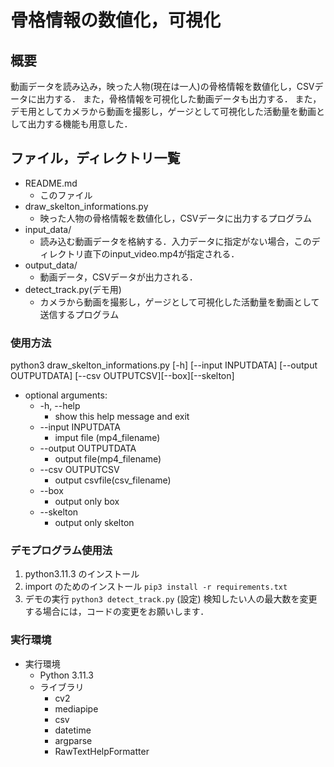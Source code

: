 # 骨格情報の数値化，可視化
## 概要
動画データを読み込み，映った人物(現在は一人)の骨格情報を数値化し，CSVデータに出力する．
また，骨格情報を可視化した動画データも出力する．
また，デモ用としてカメラから動画を撮影し，ゲージとして可視化した活動量を動画として出力する機能も用意した．

## ファイル，ディレクトリ一覧
+ README.md
    + このファイル
+ draw_skelton_informations.py
    + 映った人物の骨格情報を数値化し，CSVデータに出力するプログラム
+ input_data/
    + 読み込む動画データを格納する．入力データに指定がない場合，このディレクトリ直下のinput_video.mp4が指定される．
+ output_data/
    + 動画データ，CSVデータが出力される．
+ detect_track.py(デモ用)
    + カメラから動画を撮影し，ゲージとして可視化した活動量を動画として送信するプログラム


### 使用方法
python3 draw_skelton_informations.py [-h] [--input INPUTDATA] [--output OUTPUTDATA] [--csv OUTPUTCSV][--box][--skelton]

+ optional arguments:
  + -h, --help
    + show this help message and exit
  + --input INPUTDATA
    + imput file (mp4_filename)
  + --output OUTPUTDATA
    + output file(mp4_filename)
  + --csv OUTPUTCSV
    + output csvfile(csv_filename)
  + --box
    + output only box
  + --skelton
    + output only skelton

### デモプログラム使用法
1. python3.11.3 のインストール
2. import のためのインストール
```pip3 install -r requirements.txt```
3. デモの実行
```python3 detect_track.py```
(設定)
検知したい人の最大数を変更する場合には，コードの変更をお願いします．

### 実行環境
+ 実行環境
    + Python 3.11.3
    + ライブラリ
      + cv2
      + mediapipe
      + csv
      + datetime
      + argparse
      + RawTextHelpFormatter
